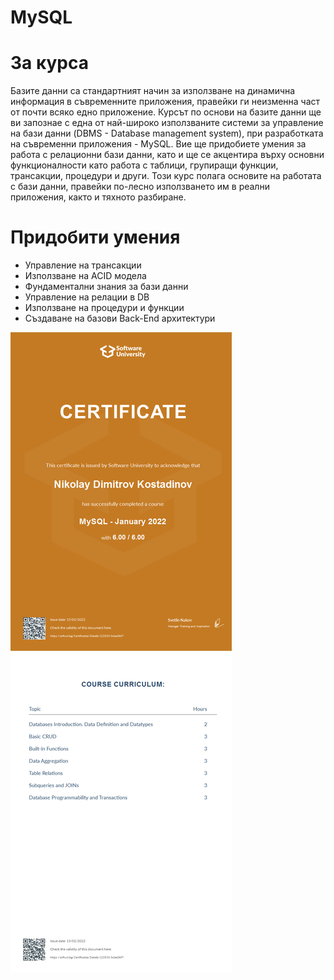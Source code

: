 # MySQL
# За курса
Базите данни са стандартният начин за използване на динамична информация в съвременните приложения, правейки ги неизменна част от почти всяко едно приложение. Курсът по основи на базите данни ще ви запознае с една от най-широко използваните системи за управление на бази данни (DBMS - Database management system), при разработката на съвременни приложения - MySQL. Вие ще придобиете умения за работа с релационни бази данни, като и ще се акцентира върху основни функционалности като работа с таблици, групиращи функции, трансакции, процедури и други. Този курс полага основите на работата с бази данни, правейки по-лесно използването им в реални приложения, както и тяхното разбиране.
# Придобити умения
* Управление на трансакции
* Използване на ACID модела
* Фундаментални знания за бази данни
* Управление на релации в DB
* Използване на процедури и функции
* Създаване на базови Back-End архитектури

![Certificate](https://github.com/NikolayKostadinov/MySQL/blob/main/Certificates/MySQL%20-%20January%202022%20-%20Certificate.jpeg)
